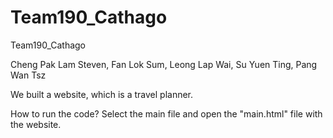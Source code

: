 # Team190_Cathago
Team190_Cathago

Cheng Pak Lam Steven,  Fan Lok Sum,  Leong Lap Wai,  Su Yuen Ting,  Pang Wan Tsz

We built a website, which is a travel planner.

How to run the code?
Select the main file and open the "main.html" file with the website.
